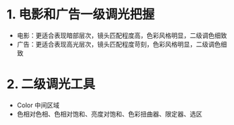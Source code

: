 # 1. 电影和广告一级调光把握

- 电影：更适合表现暗部层次，镜头匹配程度高，色彩风格明显，二级调色细致
- 广告：更适合表现高光层次，镜头匹配程度苛刻，色彩风格明显，二级调色细致

# 2. 二级调光工具

- Color 中间区域
- 色相对色相、色相对饱和、亮度对饱和、色彩扭曲器、限定器、选区